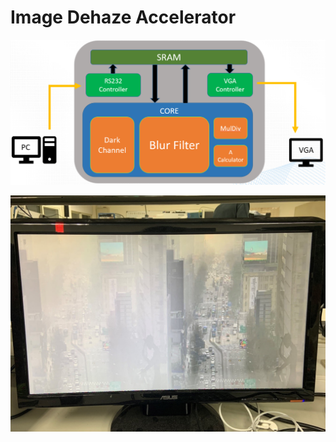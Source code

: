 # Image Dehaze Accelerator

![image](https://github.com/albertfan1120/DC_LAB_NTU_2020Fall/blob/master/Final/img/system.png)

![image](https://github.com/albertfan1120/DC_LAB_NTU_2020Fall/blob/master/Final/img/result.jpg)

